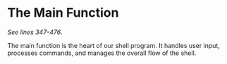 # The Main Function

*See lines 347-476*.

The main function is the heart of our shell program. It handles user input, processes commands, and manages the overall flow of the shell.